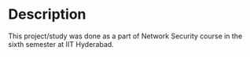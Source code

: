 # Description
This project/study was done as a part of Network Security course in the sixth semester at IIT Hyderabad.